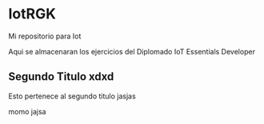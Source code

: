 # IotRGK
Mi repositorio para Iot

Aqui se almacenaran los ejercicios del Diplomado IoT Essentials Developer
## Segundo Titulo xdxd
Esto pertenece al segundo titulo jasjas

momo jajsa